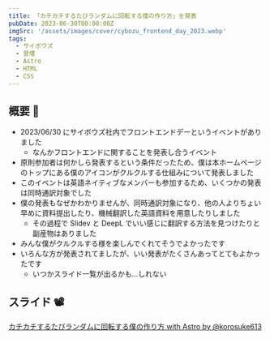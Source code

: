 ```yaml
---
title: 「カチカチするたびランダムに回転する僕の作り方」を発表
pubDate: 2023-06-30T00:00:00Z
imgSrc: '/assets/images/cover/cybozu_frontend_day_2023.webp'
tags: 
  - サイボウズ
  - 登壇
  - Astro
  - HTML
  - CSS
---
```


## 概要 🤗

- 2023/06/30 にサイボウズ社内でフロントエンドデーというイベントがありました
  - なんかフロントエンドに関することを発表し合うイベント
- 原則参加者は何かしら発表するという条件だったため、僕は本ホームページのトップにある僕のアイコンがクルクルする仕組みについて発表しました
- このイベントは英語ネイティブなメンバーも参加するため、いくつかの発表は同時通訳対象でした
- 僕の発表もなぜかわかりませんが、同時通訳対象になり、他の人よりちょい早めに資料提出したり、機械翻訳した英語資料を用意したりしました
  - その過程で Slidev と DeepL でいい感じに翻訳する方法を見つけたりと副産物はありました
- みんな僕がクルクルする様を楽しんでくれてそうでよかったです
- いろんな方が発表されてましたが、いい発表がたくさんあってとてもよかったです
  - いつかスライド一覧が出るかも...しれない

## スライド 📽

<script async class="docswell-embed" src="https://www.docswell.com/assets/libs/docswell-embed/docswell-embed.min.js" data-src="https://www.docswell.com/slide/ZLLQJQ/embed" data-aspect="0.5632"></script><div class="docswell-link"><a href="https://www.docswell.com/s/korosuke613/ZLLQJQ-2023-06-30-rotate-my-icon">カチカチするたびランダムに回転する僕の作り方 with Astro by @korosuke613</a></div>